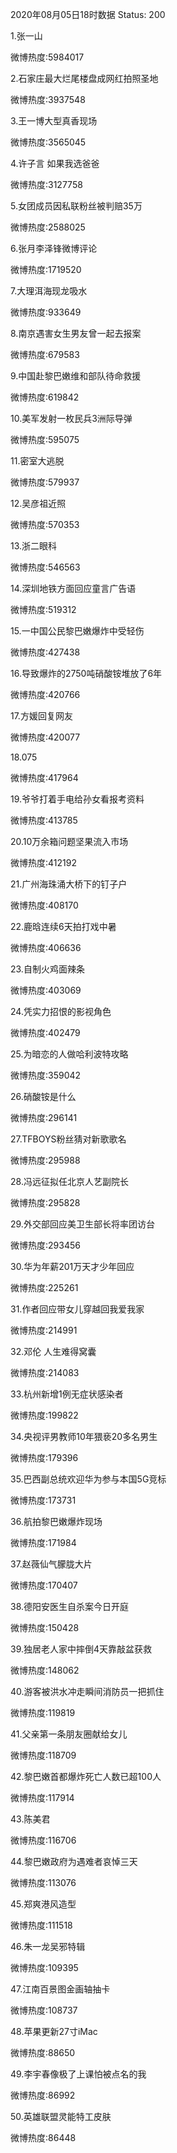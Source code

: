 2020年08月05日18时数据
Status: 200

1.张一山

微博热度:5984017

2.石家庄最大烂尾楼盘成网红拍照圣地

微博热度:3937548

3.王一博大型真香现场

微博热度:3565045

4.许子言 如果我选爸爸

微博热度:3127758

5.女团成员因私联粉丝被判赔35万

微博热度:2588025

6.张月李泽锋微博评论

微博热度:1719520

7.大理洱海现龙吸水

微博热度:933649

8.南京遇害女生男友曾一起去报案

微博热度:679583

9.中国赴黎巴嫩维和部队待命救援

微博热度:619842

10.美军发射一枚民兵3洲际导弹

微博热度:595075

11.密室大逃脱

微博热度:579937

12.吴彦祖近照

微博热度:570353

13.浙二眼科

微博热度:546563

14.深圳地铁方面回应童言广告语

微博热度:519312

15.一中国公民黎巴嫩爆炸中受轻伤

微博热度:427438

16.导致爆炸的2750吨硝酸铵堆放了6年

微博热度:420766

17.方媛回复网友

微博热度:420077

18.075

微博热度:417964

19.爷爷打着手电给孙女看报考资料

微博热度:413785

20.10万余箱问题坚果流入市场

微博热度:412192

21.广州海珠涌大桥下的钉子户

微博热度:408170

22.鹿晗连续6天拍打戏中暑

微博热度:406636

23.自制火鸡面辣条

微博热度:403069

24.凭实力招恨的影视角色

微博热度:402479

25.为暗恋的人做哈利波特攻略

微博热度:359042

26.硝酸铵是什么

微博热度:296141

27.TFBOYS粉丝猜对新歌歌名

微博热度:295988

28.冯远征拟任北京人艺副院长

微博热度:295828

29.外交部回应美卫生部长将率团访台

微博热度:293456

30.华为年薪201万天才少年回应

微博热度:225261

31.作者回应带女儿穿越回我爱我家

微博热度:214991

32.邓伦 人生难得窝囊

微博热度:214083

33.杭州新增1例无症状感染者

微博热度:199822

34.央视评男教师10年猥亵20多名男生

微博热度:179396

35.巴西副总统欢迎华为参与本国5G竞标

微博热度:173731

36.航拍黎巴嫩爆炸现场

微博热度:171984

37.赵薇仙气朦胧大片

微博热度:170407

38.德阳安医生自杀案今日开庭

微博热度:150428

39.独居老人家中摔倒4天靠敲盆获救

微博热度:148062

40.游客被洪水冲走瞬间消防员一把抓住

微博热度:119819

41.父亲第一条朋友圈献给女儿

微博热度:118709

42.黎巴嫩首都爆炸死亡人数已超100人

微博热度:117914

43.陈美君

微博热度:116706

44.黎巴嫩政府为遇难者哀悼三天

微博热度:113076

45.郑爽港风造型

微博热度:111518

46.朱一龙吴邪特辑

微博热度:109395

47.江南百景图金画轴抽卡

微博热度:108737

48.苹果更新27寸iMac

微博热度:88650

49.李宇春像极了上课怕被点名的我

微博热度:86992

50.英雄联盟灵能特工皮肤

微博热度:86448

